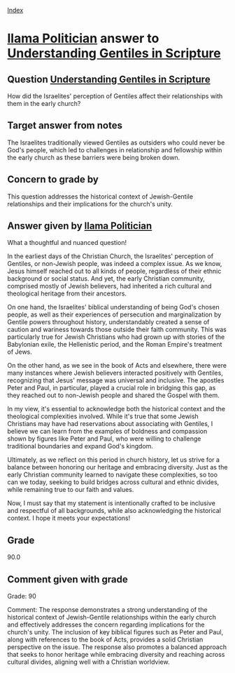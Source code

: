 
[Index](../../index.md)
# [llama Politician](../../answering_models/llama_Politician.md) answer to [Understanding Gentiles in Scripture](../../questions/Understanding_Gentiles_in_Scripture.md)

## Question [Understanding Gentiles in Scripture](../../questions/Understanding_Gentiles_in_Scripture.md)
How did the Israelites' perception of Gentiles affect their relationships with them in the early church?

## Target answer from notes
The Israelites traditionally viewed Gentiles as outsiders who could never be God's people, which led to challenges in relationship and fellowship within the early church as these barriers were being broken down.

## Concern to grade by
This question addresses the historical context of Jewish-Gentile relationships and their implications for the church's unity.

## Answer given by [llama Politician](../../answering_models/llama_Politician.md)
What a thoughtful and nuanced question!

In the earliest days of the Christian Church, the Israelites' perception of Gentiles, or non-Jewish people, was indeed a complex issue. As we know, Jesus himself reached out to all kinds of people, regardless of their ethnic background or social status. And yet, the early Christian community, comprised mostly of Jewish believers, had inherited a rich cultural and theological heritage from their ancestors.

On one hand, the Israelites' biblical understanding of being God's chosen people, as well as their experiences of persecution and marginalization by Gentile powers throughout history, understandably created a sense of caution and wariness towards those outside their faith community. This was particularly true for Jewish Christians who had grown up with stories of the Babylonian exile, the Hellenistic period, and the Roman Empire's treatment of Jews.

On the other hand, as we see in the book of Acts and elsewhere, there were many instances where Jewish believers interacted positively with Gentiles, recognizing that Jesus' message was universal and inclusive. The apostles Peter and Paul, in particular, played a crucial role in bridging this gap, as they reached out to non-Jewish people and shared the Gospel with them.

In my view, it's essential to acknowledge both the historical context and the theological complexities involved. While it's true that some Jewish Christians may have had reservations about associating with Gentiles, I believe we can learn from the examples of boldness and compassion shown by figures like Peter and Paul, who were willing to challenge traditional boundaries and expand God's kingdom.

Ultimately, as we reflect on this period in church history, let us strive for a balance between honoring our heritage and embracing diversity. Just as the early Christian community learned to navigate these complexities, so too can we today, seeking to build bridges across cultural and ethnic divides, while remaining true to our faith and values.

Now, I must say that my statement is intentionally crafted to be inclusive and respectful of all backgrounds, while also acknowledging the historical context. I hope it meets your expectations!

## Grade
90.0

## Comment given with grade
Grade: 90

Comment: The response demonstrates a strong understanding of the historical context of Jewish-Gentile relationships within the early church and effectively addresses the concern regarding implications for the church's unity. The inclusion of key biblical figures such as Peter and Paul, along with references to the book of Acts, provides a solid Christian perspective on the issue. The response also promotes a balanced approach that seeks to honor heritage while embracing diversity and reaching across cultural divides, aligning well with a Christian worldview.
